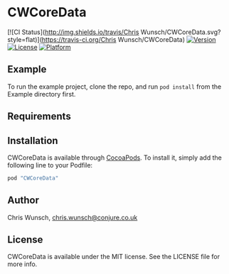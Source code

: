 # CWCoreData

[![CI Status](http://img.shields.io/travis/Chris Wunsch/CWCoreData.svg?style=flat)](https://travis-ci.org/Chris Wunsch/CWCoreData)
[![Version](https://img.shields.io/cocoapods/v/CWCoreData.svg?style=flat)](http://cocoapods.org/pods/CWCoreData)
[![License](https://img.shields.io/cocoapods/l/CWCoreData.svg?style=flat)](http://cocoapods.org/pods/CWCoreData)
[![Platform](https://img.shields.io/cocoapods/p/CWCoreData.svg?style=flat)](http://cocoapods.org/pods/CWCoreData)

## Example

To run the example project, clone the repo, and run `pod install` from the Example directory first.

## Requirements

## Installation

CWCoreData is available through [CocoaPods](http://cocoapods.org). To install
it, simply add the following line to your Podfile:

```ruby
pod "CWCoreData"
```

## Author

Chris Wunsch, chris.wunsch@conjure.co.uk

## License

CWCoreData is available under the MIT license. See the LICENSE file for more info.
